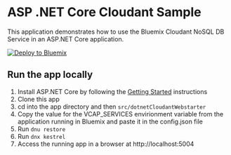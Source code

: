 # ASP .NET Core Cloudant Sample

This application demonstrates how to use the Bluemix Cloudant NoSQL DB Service in an ASP.NET Core application.

[![Deploy to Bluemix](https://bluemix.net/deploy/button.png)](https://bluemix.net/deploy)

## Run the app locally

1. Install ASP.NET Core by following the [Getting Started][] instructions
2. Clone this app
3. cd into the app directory and then `src/dotnetCloudantWebstarter`
4. Copy the value for the VCAP_SERVICES envirionment variable from the application running in Bluemix and paste it in the config.json file
5. Run `dnu restore`
6. Run `dnx kestrel`
7. Access the running app in a browser at http://localhost:5004

[Getting Started]: http://docs.asp.net/en/latest/getting-started/index.html



